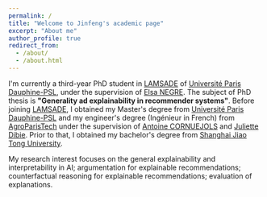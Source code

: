 ```yaml
---
permalink: /
title: "Welcome to Jinfeng's academic page"
excerpt: "About me"
author_profile: true
redirect_from: 
  - /about/
  - /about.html
---
```


I'm currently a third-year PhD student in [LAMSADE](https://www.lamsade.dauphine.fr/en.html) of [Université Paris Dauphine-PSL](https://dauphine.psl.eu/en/), under the supervision of [Elsa NEGRE](https://www.lamsade.dauphine.fr/~negre/). The subject of PhD thesis is **"Generality ad explainability in recommender systems"**. Before joining [LAMSADE](https://www.lamsade.dauphine.fr/en.html), I obtained my Master's degree from [Université Paris Dauphine-PSL](https://dauphine.psl.eu/en/) and my engineer's degree (Ingénieur in French) from [AgroParisTech](https://synapses.agroparistech.fr/catalogue/2022-2023/parcours/201/IDF3A-IODAA-de-l-information-a-la-decision-par-l-analyse-et-l-apprentissage) under the supervision of [Antoine CORNUEJOLS](https://www6.inrae.fr/mia-paris/Equipes/Membres/Antoine-Cornuejols) and [Juliette Dibie](https://www6.inrae.fr/mia-paris/Equipes/Membres/Juliette-Dibie). Prior to that, I obtained my bachelor's degree from [Shanghai Jiao Tong University](https://en.sjtu.edu.cn/).

My research interest focuses on the general explainability and interpretability in AI; argumentation for explainable recommendations; counterfactual reasoning for explainable recommendations; evaluation of explanations. 


